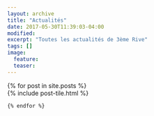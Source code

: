 ```yaml
---
layout: archive
title: "Actualités"
date: 2017-05-30T11:39:03-04:00
modified:
excerpt: "Toutes les actualités de 3ème Rive"
tags: []
image:
  feature:
  teaser:
---
```



<section>
  <div class="tiles wrap">
    {% for post in site.posts %}
      <div class="tile post-style col-3">
        {% include post-tile.html %}
      </div>

    {% endfor %}
  </div>
</section>
